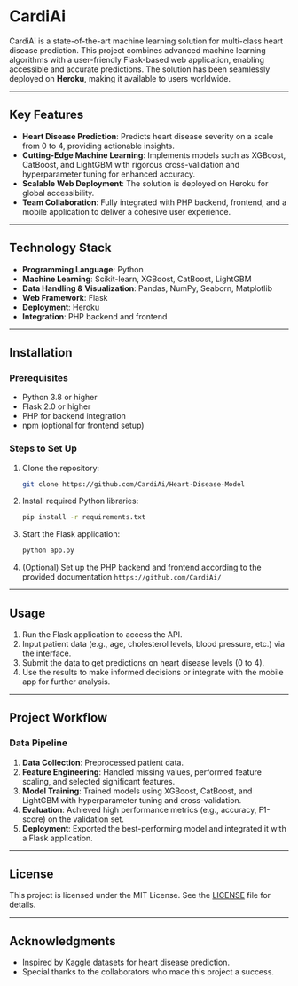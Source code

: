 # CardiAi  

CardiAi is a state-of-the-art machine learning solution for multi-class heart disease prediction. This project combines advanced machine learning algorithms with a user-friendly Flask-based web application, enabling accessible and accurate predictions. The solution has been seamlessly deployed on **Heroku**, making it available to users worldwide.  

---

## Key Features  

- **Heart Disease Prediction**: Predicts heart disease severity on a scale from 0 to 4, providing actionable insights.  
- **Cutting-Edge Machine Learning**: Implements models such as XGBoost, CatBoost, and LightGBM with rigorous cross-validation and hyperparameter tuning for enhanced accuracy.  
- **Scalable Web Deployment**: The solution is deployed on Heroku for global accessibility.  
- **Team Collaboration**: Fully integrated with PHP backend, frontend, and a mobile application to deliver a cohesive user experience.  

---

## Technology Stack  

- **Programming Language**: Python  
- **Machine Learning**: Scikit-learn, XGBoost, CatBoost, LightGBM  
- **Data Handling & Visualization**: Pandas, NumPy, Seaborn, Matplotlib  
- **Web Framework**: Flask  
- **Deployment**: Heroku  
- **Integration**: PHP backend and frontend  

---

## Installation

### Prerequisites
- Python 3.8 or higher  
- Flask 2.0 or higher  
- PHP for backend integration  
- npm (optional for frontend setup)  

### Steps to Set Up

1. Clone the repository:
   ```bash
   git clone https://github.com/CardiAi/Heart-Disease-Model
   ```

2. Install required Python libraries:
   ```bash
   pip install -r requirements.txt
   ```

3. Start the Flask application:
   ```bash
   python app.py
   ```

4. (Optional) Set up the PHP backend and frontend according to the provided documentation ```https://github.com/CardiAi/```

---

## Usage

1. Run the Flask application to access the API.
2. Input patient data (e.g., age, cholesterol levels, blood pressure, etc.) via the interface.
3. Submit the data to get predictions on heart disease levels (0 to 4).
4. Use the results to make informed decisions or integrate with the mobile app for further analysis.

---

## Project Workflow

### Data Pipeline
1. **Data Collection**: Preprocessed patient data.
2. **Feature Engineering**: Handled missing values, performed feature scaling, and selected significant features.
3. **Model Training**: Trained models using XGBoost, CatBoost, and LightGBM with hyperparameter tuning and cross-validation.
4. **Evaluation**: Achieved high performance metrics (e.g., accuracy, F1-score) on the validation set.
5. **Deployment**: Exported the best-performing model and integrated it with a Flask application.

---

## License

This project is licensed under the MIT License. See the [LICENSE](LICENSE) file for details.

---

## Acknowledgments

- Inspired by Kaggle datasets for heart disease prediction.
- Special thanks to the collaborators who made this project a success.
